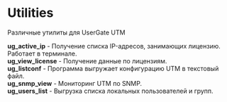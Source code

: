 # Utilities
Различные утилиты для UserGate UTM

<b>ug_active_ip</b> - Получение списка IP-адресов, занимающих лицензию. Работает в терминале.<br>
<b>ug_view_license</b> - Получение данные по лицензиям.<br>
<b>ug_listconf</b> - Программа выгружает конфигурацию UTM в текстовый файл.<br>
<b>ug_snmp_view</b> - Мониторинг UTM по SNMP.<br>
<b>ug_users_list</b> - Выгрузка списка локальных пользователей и групп.<br>
